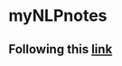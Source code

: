 # myNLPnotes
## Following this [link](https://docs.google.com/document/d/1LhYDTU94eiX9annRmCay4qZrPPIIn83NXBNhEzr01VQ/edit)
